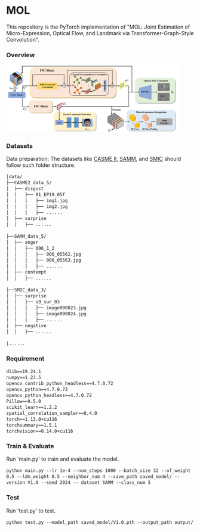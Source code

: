# MOL
This repository is the PyTorch implementation of "MOL: Joint Estimation of Micro-Expression, Optical Flow, and Landmark via Transformer-Graph-Style Convolution".

### Overview
<img src="figures/overview.png" style="zoom:45%;" />

### Datasets
Data preparation: The datasets like [CASME II](http://casme.psych.ac.cn/casme/c2), [SAMM](https://helward.mmu.ac.uk/STAFF/M.Yap/dataset.php), and [SMIC](https://www.oulu.fi/en/university/faculties-and-units/faculty-information-technology-and-electrical-engineering/center-for-machine-vision-and-signal-analysis) should follow such folder structure.

```
│data/
├──CASME2_data_5/
│  ├── disgust
│  │   ├── 01_EP19_05f
│  │   │   ├── img1.jpg
│  │   │   ├── img2.jpg
│  │   │   ├── ......
│  ├── surprise
│  │   ├── ......

├──SAMM_data_5/
│  ├── anger
│  │   ├── 006_1_2
│  │   │   ├── 006_05562.jpg
│  │   │   ├── 006_05563.jpg
│  │   │   ├── ......
│  ├── contempt
│  │   ├── ......

├──SMIC_data_3/
│  ├── surprise
│  │   ├── s9_sur_03
│  │   │   ├── image090823.jpg
│  │   │   ├── image090824.jpg
│  │   │   ├── ......
│  ├── negative
│  │   ├── ......

|......
```
### Requirement
```
dlib==19.24.1
numpy==1.23.5
opencv_contrib_python_headless==4.7.0.72
opencv_python==4.7.0.72
opencv_python_headless==4.7.0.72
Pillow==9.5.0
scikit_learn==1.2.2
spatial_correlation_sampler==0.4.0
torch==1.13.0+cu116
torchsummary==1.5.1
torchvision==0.14.0+cu116
```

### Train & Evaluate
Run 'main.py' to train and evaluate the model.
```
python main.py --lr 1e-4 --num_steps 1000 --batch_size 32 --of_weight 0.5 --ldm_weight 0.5 --neighbor_num 4 --save_path saved_model/ --version V1.0 --seed 2024 -- dataset SAMM --class_num 5 
```

### Test
Run 'test.py' to test.
```
python test.py --model_path saved_model/V1.0.pth --output_path output/ 
```
